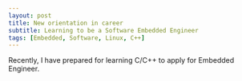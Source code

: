 ```yaml
---
layout: post
title: New orientation in career
subtitle: Learning to be a Software Embedded Engineer
tags: [Embedded, Software, Linux, C++]
---
```


Recently, I have prepared for learning C/C++ to apply for Embedded Engineer.

